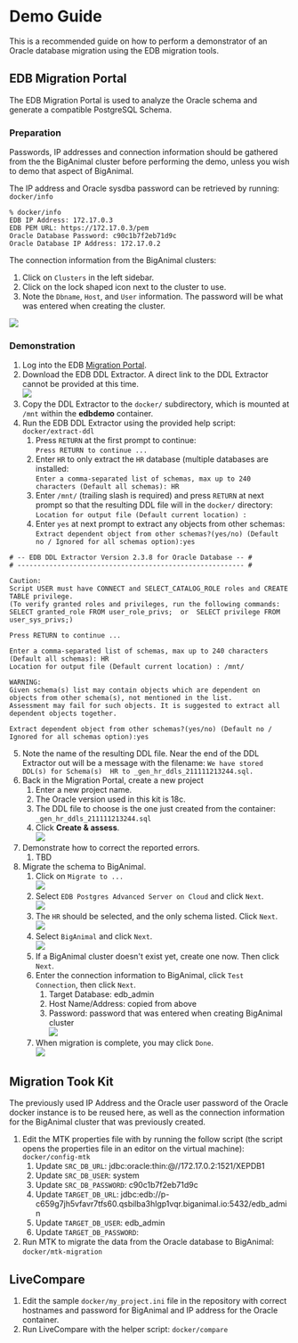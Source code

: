 # Demo Guide

This is a recommended guide on how to perform a demonstrator of an Oracle
database migration using the EDB migration tools.

## EDB Migration Portal

The EDB Migration Portal is used to analyze the Oracle schema and generate a
compatible PostgreSQL Schema.

### Preparation

Passwords, IP addresses and connection information should be gathered from the
the BigAnimal cluster before performing the demo, unless you wish to demo that
aspect of BigAnimal.

The IP address and Oracle sysdba password can be retrieved by running:
`docker/info`

```
% docker/info
EDB IP Address: 172.17.0.3
EDB PEM URL: https://172.17.0.3/pem
Oracle Database Password: c90c1b7f2eb71d9c
Oracle Database IP Address: 172.17.0.2
```

The connection information from the BigAnimal clusters:

1. Click on `Clusters` in the left sidebar.
2. Click on the lock shaped icon next to the cluster to use.
3. Note the `Dbname`, `Host`, and `User` information.  The password will be
   what was entered when creating the cluster.

![](images/biganimal-connect.png)

### Demonstration

1. Log into the EDB [Migration Portal](https://migration.enterprisedb.com).
2. Download the EDB DDL Extractor.  A direct link to the DDL Extractor cannot
   be provided at this time.  
   ![](images/edb-migration-portal-ddl-extractor.png)
3. Copy the DDL Extractor to the `docker/` subdirectory, which is mounted at
   `/mnt` within the **edbdemo** container.
4. Run the EDB DDL Extractor using the provided help script:
   `docker/extract-ddl`
   1. Press `RETURN` at the first prompt to continue:  
      `Press RETURN to continue ...`  
   2. Enter `HR` to only extract the `HR` database (multiple databases are
      installed:  
      `Enter a comma-separated list of schemas, max up to 240 characters
      (Default all schemas): HR`  
   3. Enter `/mnt/` (trailing slash is required) and press `RETURN` at next
	  prompt so that the resulting DDL file will in the `docker/` directory:  
      `Location for output file (Default current location) : `  
   4. Enter `yes` at next prompt to extract any objects from other schemas:  
      `Extract dependent object from other schemas?(yes/no) (Default no /
      Ignored for all schemas option):yes`  
 ```
# -- EDB DDL Extractor Version 2.3.8 for Oracle Database -- #
# --------------------------------------------------------- #

Caution:
Script USER must have CONNECT and SELECT_CATALOG_ROLE roles and CREATE TABLE privilege.
(To verify granted roles and privileges, run the following commands: SELECT granted_role FROM user_role_privs;  or  SELECT privilege FROM user_sys_privs;)

Press RETURN to continue ...

Enter a comma-separated list of schemas, max up to 240 characters (Default all schemas): HR
Location for output file (Default current location) : /mnt/

WARNING:
Given schema(s) list may contain objects which are dependent on objects from other schema(s), not mentioned in the list.
Assessment may fail for such objects. It is suggested to extract all dependent objects together.

Extract dependent object from other schemas?(yes/no) (Default no / Ignored for all schemas option):yes

```
5. Note the name of the resulting DDL file.  Near the end of the DDL Extractor
   out will be a message with the filename: `We have stored DDL(s) for
   Schema(s)  HR to _gen_hr_ddls_211111213244.sql.`
6. Back in the Migration Portal, create a new project
   1. Enter a new project name.
   2. The Oracle version used in this kit is 18c.
   3. The DDL file to choose is the one just created from the container:
      `_gen_hr_ddls_211111213244.sql`
   4. Click **Create & assess**.  
      ![](images/edb-migration-portal-new-project.png)
7. Demonstrate how to correct the reported errors.
   1. TBD
8. Migrate the schema to BigAnimal.
   1. Click on `Migrate to ...`  
      ![](images/edb-migration-portal-migrate-to.png)
   2. Select `EDB Postgres Advanced Server on Cloud` and click `Next`.  
      ![](images/edb-migration-portal-migrate-to-cloud.png)
   3. The `HR` should be selected, and the only schema listed.  Click `Next`.  
      ![](images/edb-migration-portal-migrate-schema.png)
   4. Select `BigAnimal` and click `Next`.  
      ![](images/edb-migration-portal-migrate-to-cloud-biganimal.png)
   5. If a BigAnimal cluster doesn't exist yet, create one now.  Then click
      `Next`.
   6. Enter the connection information to BigAnimal, click `Test Connection`,
      then click `Next`.
      1. Target Database: edb_admin
      2. Host Name/Address: copied from above
      3. Password: password that was entered when creating BigAnimal cluster  
      ![](images/edb-migration-portal-test-connection.png)
   7. When migration is complete, you may click `Done`.  
      ![](images/edb-migration-portal-migration-successful.png)

## Migration Took Kit

The previously used IP Address and the Oracle user password of the Oracle
docker instance is to be reused here, as well as the connection information for
the BigAnimal cluster that was previously created.

1. Edit the MTK properties file with by running the follow script (the script
   opens the properties file in an editor on the virtual machine):
   `docker/config-mtk`
   1. Update `SRC_DB_URL`: jdbc:oracle:thin:@//172.17.0.2:1521/XEPDB1
   2. Update `SRC_DB_USER`: system
   3. Update `SRC_DB_PASSWORD`: c90c1b7f2eb71d9c
   4. Update `TARGET_DB_URL`: jdbc:edb://p-c659g7jh5vfavr7tfs60.qsbilba3hlgp1vqr.biganimal.io:5432/edb_admin
   5. Update `TARGET_DB_USER`: edb_admin
   6. Update `TARGET_DB_PASSWORD`:
3. Run MTK to migrate the data from the Oracle database to BigAnimal:
   `docker/mtk-migration` 

## LiveCompare

1. Edit the sample `docker/my_project.ini` file in the repository with correct
   hostnames and password for BigAnimal and IP address for the Oracle
   container.
2. Run LiveCompare with the helper script: `docker/compare`
